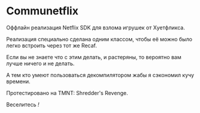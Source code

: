 # Communetflix
Оффлайн реализация Netflix SDK для взлома игрушек от Хуетфликса.

Реализация специально сделана одним классом, чтобы её можно было легко встроить через тот же Recaf.

Если вы не знаете что с этим делать, и растеряны, то вероятно вам лучше ничего и не делать.

А тем кто умеют пользоваться декомпилятором жабы я сэкономил кучу времени.

Протестировано на TMNT: Shredder's Revenge.

Веселитесь *!*
